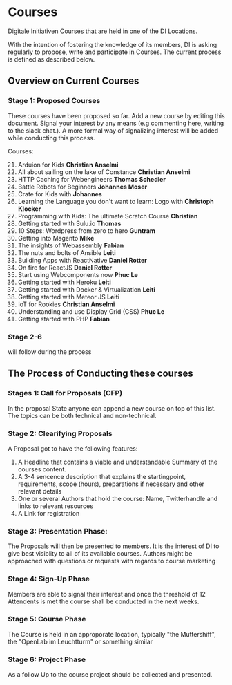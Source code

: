 

# Courses
Digitale Initiativen Courses that are held in one of the DI Locations.

With the intention of fostering the knowledge of its members, DI is asking regularly to propose, write and participate in Courses. 
The current process is defined as described below.



## Overview on Current Courses

### Stage 1: Proposed Courses
These courses have been proposed so far. Add a new course by editing this document. 
Signal your interest by any means (e.g commenting here, writing to the slack chat.).
A more formal way of signalizing interest will be added while conducting this process.

Courses:

21. Arduion for Kids **Christian Anselmi**
20. All about sailing on the lake of Constance **Christian Anselmi**
19. HTTP Caching for Webengineers **Thomas Schedler**
18. Battle Robots for Beginners **Johannes Moser**
17. Crate for Kids with **Johannes**
16. Learning the Language you don't want to learn: Logo with **Christoph Klocker**
15. Programming with Kids: The ultimate Scratch Course **Christian** 
14. Getting started with Sulu.io **Thomas**
13. 10 Steps: Wordpress from zero to hero **Guntram**
12. Getting into Magento **Mike**
11. The insights of Webassembly **Fabian**
10. The nuts and bolts of Ansible **Leiti**
9. Building Apps with ReactNative **Daniel Rotter**
8. On fire for ReactJS **Daniel Rotter**
7. Start using Webcomponents now **Phuc Le**
6. Getting started with Heroku **Leiti**
5. Getting started with Docker & Virtualization **Leiti**
4. Getting started with Meteor JS **Leiti**
3. IoT for Rookies **Christian Anselmi**
2. Understanding and use Display Grid (CSS) **Phuc Le**
1. Getting started with PHP  **Fabian**


### Stage 2-6
will follow during the process



## The Process of Conducting these courses


### Stages 1: Call for Proposals (CFP)
In the proposal State anyone can append a new course on top of this list. The topics can be both technical and non-technical. 

### Stage 2: Clearifying Proposals
A Proposal got to have the following features: 
1) A Headline that contains a viable and understandable Summary of the courses content. 
2) A 3-4 sencence description that explains the startingpoint, requirements, scope (hours), preparations if necessary  and other relevant details
3) One or several Authors that hold the course: Name, Twitterhandle and links to relevant resources
4) A Link for registration

### Stage 3: Presentation Phase: 
The Proposals will then be presented to members. It is the interest of DI to give best visiblity to all of its available courses. 
Authors might be approached with questions or requests with regards to course marketing

### Stage 4: Sign-Up Phase
Members are able to signal their interest and once the threshold of 12 Attendents is met the course shall be conducted in the next weeks. 

### Stage 5: Course Phase
The Course is held in an approporate location, typically "the Muttershiff", the "OpenLab im Leuchtturm" or something similar

### Stage 6: Project Phase
As a follow Up to the course project should be collected and presented.



